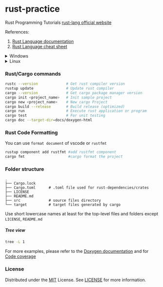 # rust-practice

Rust Programming Tutorials [rust-lang official website](https://www.rust-lang.org/)

References:
  1. [Rust Language documentation](http://rust-lang.github.io/rustup/index.html)
  2. [Rust Language cheat sheet](https://cheats.rs/)

<details>
  <summary>Windows</summary>

  ### Installation
Download and install `rustup_init.exe`
</details>

<details>
  <summary>Linux</summary>

### Installation
```bash
curl --proto '=https' --tlsv1.2 -sSf https://sh.rustup.rs | sh
```
</details>

### Rust/Cargo commands
```bash
rustc --version             # Get rust compiler version
rustup update               # Update rust compiler
cargo --version             # Get cargo package manager version
cargo init <project_name>   # Init sample project
cargo new <project_name>    # New cargo Project
cargo build --release       # Build release (optimized)
cargo run                   # Execute rust application or program
cargo test                  # For unit testing
cargo doc --target-dir=docs/doxygen-html
```

### Rust Code Formatting
You can use `format document` of vscode or `rustfmt`
```bash
rustup component add rustfmt #add rustfmt component
cargo fmt                    #cargo format the project
```

### Folder structure
    .
    ├── Cargo.lock
    ├── Cargo.toml      # .toml file used for rust-dependencies/crates
    ├── LICENSE
    ├── README.md
    ├── src             # source files directory
    └── target          # target files generated by cargo
            
Use short lowercase names at least for the top-level files and folders except `LICENSE`, `README.md`

##### Tree view
```bash
tree -L 1
```
For more examples, please refer to the [Doxygen documentation](https://neeraj2k18.github.io/rust-practice/docs/doxygen-html/doc/rust_practice/index.html) and for [Code coverage](https://neeraj2k18.github.io/rust-practice/docs/gcov-html/index.html) 

<!-- LICENSE -->
### License
Distributed under the [MIT](https://choosealicense.com/licenses/mit/) License. See [LICENSE](LICENSE) for more information.